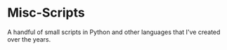 # Misc-Scripts

A handful of small scripts in Python and other languages that I've created over the years.
